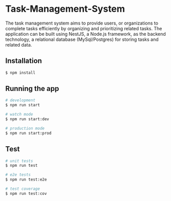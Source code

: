 # Task-Management-System
The task management system aims to provide users, or organizations to complete tasks efficiently by organizing and prioritizing related tasks. The application can be built using NestJS, a Node.js framework, as the backend technology, a relational database (MySql/Postgres) for storing tasks and related data. 

## Installation

```bash
$ npm install
```

## Running the app

```bash
# development
$ npm run start

# watch mode
$ npm run start:dev

# production mode
$ npm run start:prod
```

## Test

```bash
# unit tests
$ npm run test

# e2e tests
$ npm run test:e2e

# test coverage
$ npm run test:cov
```
